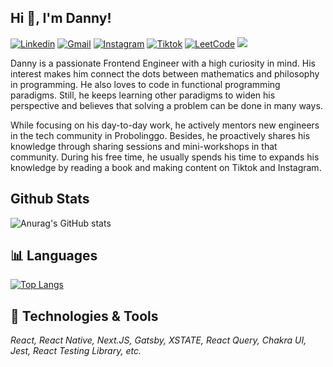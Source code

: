 ## Hi 👋, I'm Danny!

[![Linkedin](https://img.shields.io/badge/-dannydwicahyono-blue?style=flat&logo=Linkedin&logoColor=white)](https://www.linkedin.com/in/danny-cahyo/)
[![Gmail](https://img.shields.io/badge/-dannydwicahyono@gmail.com-c14438?style=flat&logo=Gmail&logoColor=white)](mailto:dannydwicahyono@gmail.com)
[![Instagram](https://img.shields.io/badge/-danny_cahyo-ff69b4?style=flat&logo=Instagram&logoColor=white)](https://www.instagram.com/danny_cahyo/)
[![Tiktok](https://img.shields.io/badge/-dannydwic-black?style=flat&logo=Tiktok&logoColor=white)](https://www.tiktok.com/@dannydwic)
[![LeetCode](https://img.shields.io/badge/-danny_cahyo-yellow?style=flat&logo=LeetCode&logoColor=white)](https://leetcode.com/danny_cahyo/)
![](https://komarev.com/ghpvc/?username=dannycahyo&label=Visitor&color=2bbc8a)


Danny is a passionate Frontend Engineer with a high curiosity in mind. His interest makes him connect the dots between mathematics and philosophy in programming. He also loves to code in functional programming paradigms. Still, he keeps learning other paradigms to widen his perspective and believes that solving a problem can be done in many ways. 

While focusing on his day-to-day work, he actively mentors new engineers in the tech community in Probolinggo. Besides, he proactively shares his knowledge through sharing sessions and mini-workshops in that community. During his free time, he usually spends his time to expands his knowledge by reading a book and making content on Tiktok and Instagram.


## Github Stats

![Anurag's GitHub stats](https://github-readme-stats.vercel.app/api?username=dannycahyo&show_icons=true&theme=tokyonight)

## 📊 Languages

[![Top Langs](https://github-readme-stats.vercel.app/api/top-langs/?username=dannycahyo&layout=compact)](https://github.com/anuraghazra/github-readme-stats)

## 🔧 Technologies & Tools
*React, React Native, Next.JS, Gatsby, XSTATE, React Query, Chakra UI, Jest, React Testing Library, etc.*


